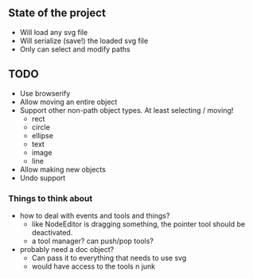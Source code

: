 ## State of the project

* Will load any svg file
* Will serialize (save!) the loaded svg file
* Only can select and modify paths

## TODO

* Use browserify
* Allow moving an entire object
* Support other non-path object types. At least selecting / moving!
  * rect
  * circle
  * ellipse
  * text
  * image
  * line
* Allow making new objects
* Undo support

### Things to think about

* how to deal with events and tools and things?
  * like NodeEditor is dragging something, the pointer tool should be deactivated.
  * a tool manager? can push/pop tools?
* probably need a doc object?
  * Can pass it to everything that needs to use svg
  * would have access to the tools n junk
